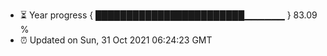 - ⏳ Year progress { ████████████████████████▁▁▁▁▁▁ } 83.09 %
- ⏰ Updated on Sun, 31 Oct 2021 06:24:23 GMT

